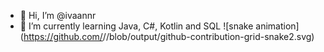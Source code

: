 - 👋 Hi, I’m @ivaannr
- 🌱 I’m currently learning Java, C#, Kotlin and SQL
![snake animation](https://github.com/<seu ivvaanr>/<seu ivaanr>/blob/output/github-contribution-grid-snake2.svg)
<!---
ivaannr/ivaannr is a ✨ special ✨ repository because its `README.md` (this file) appears on your GitHub profile.
You can click the Preview link to take a look at your changes.
--->

